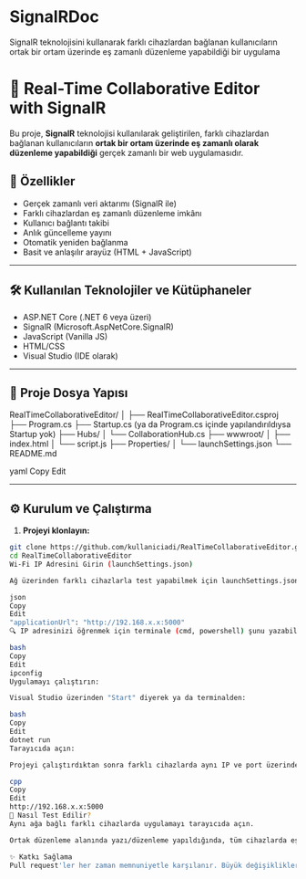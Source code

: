 # SignalRDoc
SignalR teknolojisini kullanarak farklı cihazlardan bağlanan kullanıcıların ortak bir ortam üzerinde eş zamanlı düzenleme yapabildiği bir uygulama
# 📡 Real-Time Collaborative Editor with SignalR

Bu proje, **SignalR** teknolojisi kullanılarak geliştirilen, farklı cihazlardan bağlanan kullanıcıların **ortak bir ortam üzerinde eş zamanlı olarak düzenleme yapabildiği** gerçek zamanlı bir web uygulamasıdır.

## 🚀 Özellikler

- Gerçek zamanlı veri aktarımı (SignalR ile)
- Farklı cihazlardan eş zamanlı düzenleme imkânı
- Kullanıcı bağlantı takibi
- Anlık güncelleme yayını
- Otomatik yeniden bağlanma
- Basit ve anlaşılır arayüz (HTML + JavaScript)

---

## 🛠 Kullanılan Teknolojiler ve Kütüphaneler

- ASP.NET Core (.NET 6 veya üzeri)
- SignalR (Microsoft.AspNetCore.SignalR)
- JavaScript (Vanilla JS)
- HTML/CSS
- Visual Studio (IDE olarak)
  
---

## 📁 Proje Dosya Yapısı

RealTimeCollaborativeEditor/
│
├── RealTimeCollaborativeEditor.csproj
├── Program.cs
├── Startup.cs (ya da Program.cs içinde yapılandırıldıysa Startup yok)
├── Hubs/
│ └── CollaborationHub.cs
├── wwwroot/
│ ├── index.html
│ └── script.js
├── Properties/
│ └── launchSettings.json
└── README.md

yaml
Copy
Edit

---

## ⚙️ Kurulum ve Çalıştırma

1. **Projeyi klonlayın:**

```bash
git clone https://github.com/kullaniciadi/RealTimeCollaborativeEditor.git
cd RealTimeCollaborativeEditor
Wi-Fi IP Adresini Girin (launchSettings.json)

Ağ üzerinden farklı cihazlarla test yapabilmek için launchSettings.json dosyasındaki applicationUrl alanına bilgisayarınızın yerel ağ (Wi-Fi) IP adresini girin.

json
Copy
Edit
"applicationUrl": "http://192.168.x.x:5000"
🔍 IP adresinizi öğrenmek için terminale (cmd, powershell) şunu yazabilirsiniz:

bash
Copy
Edit
ipconfig
Uygulamayı çalıştırın:

Visual Studio üzerinden "Start" diyerek ya da terminalden:

bash
Copy
Edit
dotnet run
Tarayıcıda açın:

Projeyi çalıştırdıktan sonra farklı cihazlarda aynı IP ve port üzerinden uygulamayı açın:

cpp
Copy
Edit
http://192.168.x.x:5000
🧪 Nasıl Test Edilir?
Aynı ağa bağlı farklı cihazlarda uygulamayı tarayıcıda açın.

Ortak düzenleme alanında yazı/düzenleme yapıldığında, tüm cihazlarda eş zamanlı olarak görünmelidir.

✨ Katkı Sağlama
Pull request'ler her zaman memnuniyetle karşılanır. Büyük değişiklikler planlıyorsanız lütfen önce bir issue açarak neyi değiştirmek istediğinizi tartışın.
